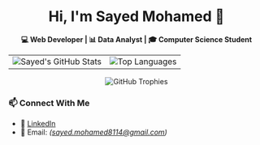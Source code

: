 <h1 align="center">Hi, I'm Sayed Mohamed 👋</h1>

<p align="center">
  <b>💻 Web Developer | 📊 Data Analyst | 🎓 Computer Science Student</b>
</p>
 
<div align="center">
  <table style="border:none;">
    <tr>
      <td>
        <img src="https://github-readme-stats.vercel.app/api?username=Sayed-Mohamed8114&show_icons=true&theme=tokyonight&rank_icon=github" alt="Sayed's GitHub Stats" />
      </td>
      <td>
        <img src="https://github-readme-stats.vercel.app/api/top-langs/?username=Sayed-Mohamed8114&layout=compact&theme=tokyonight" alt="Top Languages" />
      </td>
    </tr>
  </table>
</div>

<div align="center">
  <img src="https://github-profile-trophy.vercel.app/?username=Sayed-Mohamed8114&theme=tokyonight&no-frame=true&margin-w=5" alt="GitHub Trophies" />
</div>

### 📫 Connect With Me  
- 💼 [LinkedIn](https://www.linkedin.com/in/sayed-mohamed-xyz8112004/)  
- 📧 Email: *(sayed.mohamed8114@gmail.com)*  

